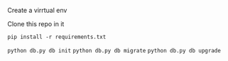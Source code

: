Create a virrtual env

Clone this repo in it

`pip install -r requirements.txt`

`python db.py db init`
`python db.py db migrate`
`python db.py db upgrade`